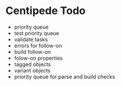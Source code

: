 # Centipede Todo
* priority queue
* test priority queue
* validate tasks
* errors for follow-on
* build follow-on
* folow-on properties
* tagged objects
* variant objects
* priority queue for parse and build checks
